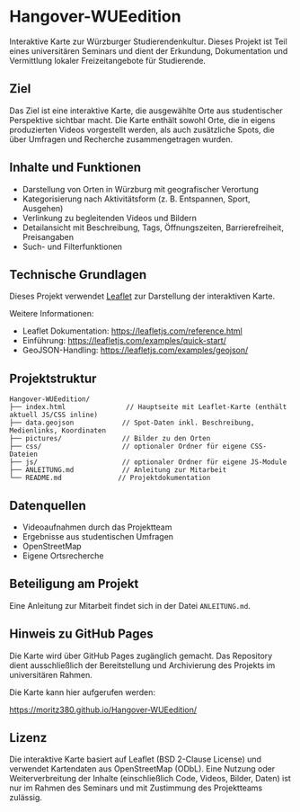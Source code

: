 # Hangover-WUEedition

Interaktive Karte zur Würzburger Studierendenkultur. Dieses Projekt ist Teil eines universitären Seminars und dient der Erkundung, Dokumentation und Vermittlung lokaler Freizeitangebote für Studierende.

## Ziel

Das Ziel ist eine interaktive Karte, die ausgewählte Orte aus studentischer Perspektive sichtbar macht. Die Karte enthält sowohl Orte, die in eigens produzierten Videos vorgestellt werden, als auch zusätzliche Spots, die über Umfragen und Recherche zusammengetragen wurden.

## Inhalte und Funktionen

- Darstellung von Orten in Würzburg mit geografischer Verortung
- Kategorisierung nach Aktivitätsform (z. B. Entspannen, Sport, Ausgehen)
- Verlinkung zu begleitenden Videos und Bildern
- Detailansicht mit Beschreibung, Tags, Öffnungszeiten, Barrierefreiheit, Preisangaben
- Such- und Filterfunktionen

## Technische Grundlagen

Dieses Projekt verwendet [Leaflet](https://leafletjs.com/) zur Darstellung der interaktiven Karte.

Weitere Informationen:

- Leaflet Dokumentation: https://leafletjs.com/reference.html
- Einführung: https://leafletjs.com/examples/quick-start/
- GeoJSON-Handling: https://leafletjs.com/examples/geojson/

## Projektstruktur

    Hangover-WUEedition/
    ├── index.html               // Hauptseite mit Leaflet-Karte (enthält aktuell JS/CSS inline)
    ├── data.geojson            // Spot-Daten inkl. Beschreibung, Medienlinks, Koordinaten
    ├── pictures/               // Bilder zu den Orten
    ├── css/                    // optionaler Ordner für eigene CSS-Dateien
    ├── js/                     // optionaler Ordner für eigene JS-Module
    ├── ANLEITUNG.md            // Anleitung zur Mitarbeit
    └── README.md              // Projektdokumentation

## Datenquellen

- Videoaufnahmen durch das Projektteam
- Ergebnisse aus studentischen Umfragen
- OpenStreetMap
- Eigene Ortsrecherche
  
## Beteiligung am Projekt

Eine Anleitung zur Mitarbeit findet sich in der Datei `ANLEITUNG.md`.

## Hinweis zu GitHub Pages

Die Karte wird über GitHub Pages zugänglich gemacht. Das Repository dient ausschließlich der Bereitstellung und Archivierung des Projekts im universitären Rahmen.

Die Karte kann hier aufgerufen werden:

https://moritz380.github.io/Hangover-WUEedition/

## Lizenz

Die interaktive Karte basiert auf Leaflet (BSD 2-Clause License) und verwendet Kartendaten aus OpenStreetMap (ODbL). Eine Nutzung oder Weiterverbreitung der Inhalte (einschließlich Code, Videos, Bilder, Daten) ist nur im Rahmen des Seminars und mit Zustimmung des Projektteams zulässig.
